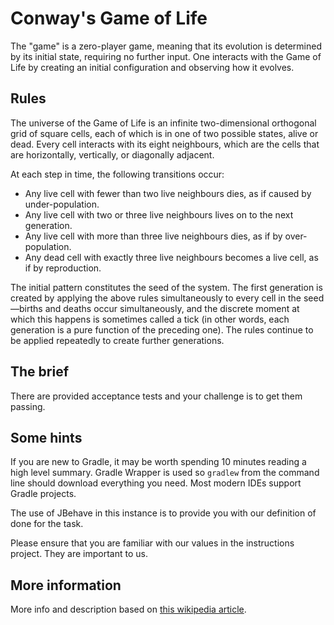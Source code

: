 # Conway's Game of Life 

The "game" is a zero-player game, meaning that its evolution is determined by its initial state, 
requiring no further input. 
One interacts with the Game of Life by creating an initial configuration and observing how it evolves.

## Rules
The universe of the Game of Life is an infinite two-dimensional orthogonal grid of square cells, 
each of which is in one of two possible states, alive or dead. Every cell interacts with its eight neighbours, 
which are the cells that are horizontally, vertically, or diagonally adjacent. 

At each step in time, the following transitions occur:
 * Any live cell with fewer than two live neighbours dies, as if caused by under-population.
 * Any live cell with two or three live neighbours lives on to the next generation.
 * Any live cell with more than three live neighbours dies, as if by over-population.
 * Any dead cell with exactly three live neighbours becomes a live cell, as if by reproduction.

The initial pattern constitutes the seed of the system. 
The first generation is created by applying the above rules simultaneously to every cell in the seed—births 
and deaths occur simultaneously, and the discrete moment at which this happens is sometimes called a tick 
(in other words, each generation is a pure function of the preceding one). 
The rules continue to be applied repeatedly to create further generations.

## The brief

There are provided acceptance tests and your challenge is to get them passing.

## Some hints
If you are new to Gradle, it may be worth spending 10 minutes reading a high level summary. 
Gradle Wrapper is used so `gradlew` from the command line should download everything you need. 
Most modern IDEs support Gradle projects.

The use of JBehave in this instance is to provide you with our definition of done for the task.

Please ensure that you are familiar with our values in the instructions project. They are important to us.

## More information

More info and description based on [this wikipedia article](https://en.wikipedia.org/wiki/Conway%27s_Game_of_Life).
